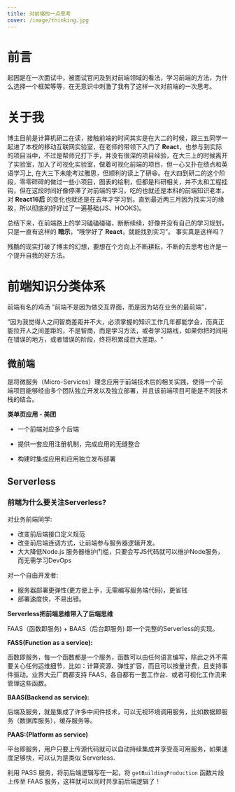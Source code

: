 ```yaml
---
title: 对前端的一点思考
cover: /image/thinking.jpg
---
```


# 前言

起因是在一次面试中，被面试官问及到对前端领域的看法，学习前端的方法，为什么选择一个框架等等，在无意识中刺激了我有了这样一次对前端的一次思考。

# 关于我

博主目前是计算机研二在读，接触前端的时间其实是在大二的时候，跟三五同学一起进了本校的移动互联网实验室，在老师的带领下入门了 **React**，也参与到实际的项目当中，不过是帮师兄打下手，并没有很深的项目经验，在大三上的时候离开了实验室，加入了可视化实验室，做着可视化前端的项目，但一心又扑在绩点和英语学习上,  在大三下未能考过雅思，但顺利的读上了研:laughing:。在大四到研二的这个阶段，零零碎碎的做过一些小项目，图表的绘制，但都是科研相关，并不太和工程挂钩，但在这段时间好像停滞了对前端的学习，吃的也就还是本科的前端知识老本，对 **React16后** 的变化也就还是在去年才学习到。直到最近两三月因为找实习的缘故，所以彻底的好好过了一遍基础(JS、HOOKS)。

总结下来，在前端路上的学习磕磕碰碰，断断续续，好像并没有自己的学习规划，只是一直有这样的 **暗示**，“哦学好了 **React**，就能找到实习”。 事实真是这样吗？

残酷的现实打破了博主的幻想，要想在个方向上不断耕耘，不断的去思考也许是一个提升自我的好方法。

# 前端知识分类体系

前端有名的鸡汤 “前端不是因为做交互界面，而是因为站在业务的最前端”，

”因为我觉得人之间智商差距并不大，必须掌握的知识工作几年都能学会，而真正能拉开人之间差距的，不是智商，而是学习方法，或者学习路线，如果你把时间用在错误的地方，或者错误的阶段，终将积累成巨大差距。“

##

## 微前端

是将微服务（Micro-Services）理念应用于前端技术后的相关实践，使得一个前端项目能够经由多个团队独立开发以及独立部署，并且该前端项目可能是不同技术栈的结合。

**类单页应用 - 美团**

- 一个前端对应多个后端

- 提供一套应用注册机制，完成应用的无缝整合

- 构建时集成应用和应用独立发布部署

  

## Serverless

### 前端为什么要关注Serverless?

对业务前端同学:

- 改变前后端接口定义规范
- 改变前后端连调方式，让前端参与服务器逻辑开发。
- 大大降低Node.js 服务器维护门槛，只要会写JS代码就可以维护Node服务，而无需学习DevOps

对一个自由开发者:

- 服务器部署更弹性(更方便上手，无需编写服务端代码)，更省钱
- 部署速度快，不易出错。

**Serverless把前端思维带入了后端思维**

FAAS（函数即服务) + BAAS（后台即服务) 即一个完整的Serverless的实现。

**FASS(Function as a service):**

函数即服务，每一个函数都是一个服务，函数可以由任何语言编写，除此之外不需要关心任何运维细节，比如：计算资源、弹性扩容，而且可以按量计费，且支持事件驱动。业界大云厂商都支持 FAAS，各自都有一套工作台、或者可视化工作流来管理这些函数。

**BAAS(Backend as service):**

后端及服务，就是集成了许多中间件技术，可以无视环境调用服务，比如数据即服务（数据库服务），缓存服务等。

**PAAS:(Platform as service)**

平台即服务，用户只要上传源代码就可以自动持续集成并享受高可用服务，如果速度足够快，可以认为是类似 Serverless.

利用 PASS 服务，将前后端逻辑写在一起，将 `getBuildingProduction` 函数片段上传至 FAAS 服务，这样就可以同时共享前后端逻辑了！


